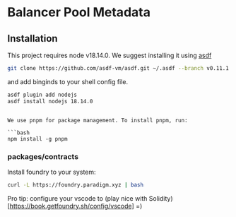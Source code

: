 # Balancer Pool Metadata

## Installation

This project requires node v18.14.0. We suggest installing it using [asdf](https://asdf-vm.com/)

```bash
git clone https://github.com/asdf-vm/asdf.git ~/.asdf --branch v0.11.1
```

and add binginds to your shell config file.

```bash
asdf plugin add nodejs
asdf install nodejs 18.14.0
```

````

We use pnpm for package management. To install pnpm, run:

```bash
npm install -g pnpm
````

### packages/contracts

Install foundry to your system:

```bash
curl -L https://foundry.paradigm.xyz | bash
```

Pro tip: configure your vscode to (play nice with Solidity)[https://book.getfoundry.sh/config/vscode] =)
